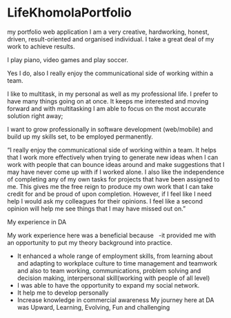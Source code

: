 # LifeKhomolaPortfolio
my portfolio web application
I am a very creative, hardworking, honest, driven, result-oriented and organised individual. I take a great deal of my work to achieve results.

I play piano, video games and play soccer.

Yes I do, also I really enjoy the communicational side of working within a team.

I like to multitask, in my personal as well as my professional life. I prefer to have many things going on at once. It keeps me interested and moving forward and with multitasking I am able to focus on the most accurate solution right away;

I want to grow professionally in software development (web/mobile) and build up my skills set, to be employed permanently.



“I really enjoy the communicational side of working within a team. It helps that I work more effectively when trying to generate new ideas when I can work with people that can bounce ideas around and make suggestions that I may have never come up with if I worked alone. I also like the independence of completing any of my own tasks for projects that have been assigned to me. This gives me the free reign to produce my own work that I can take credit for and be proud of upon completion. However, if I feel like I need help I would ask my colleagues for their opinions. I feel like a second opinion will help me see things that I may have missed out on.”


My experience in DA

My work experience here was a beneficial because   -it provided me with an opportunity to put my theory background into practice.
- It enhanced a whole range of employment skills, from learning about and adapting to workplace culture to time management and teamwork and also to team working, communications, problem solving and decision making, interpersonal skill(working with people of all level)
- I was able to have the opportunity to expand my social network.
- It help me to develop personally
-  Increase knowledge in commercial awareness
My journey here at DA was Upward, Learning, Evolving, Fun and challenging
